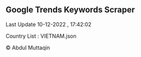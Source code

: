 

## Google Trends Keywords Scraper 
 
Last Update 10-12-2022 , 17:42:02

Country List :
VIETNAM.json



© Abdul Muttaqin 
